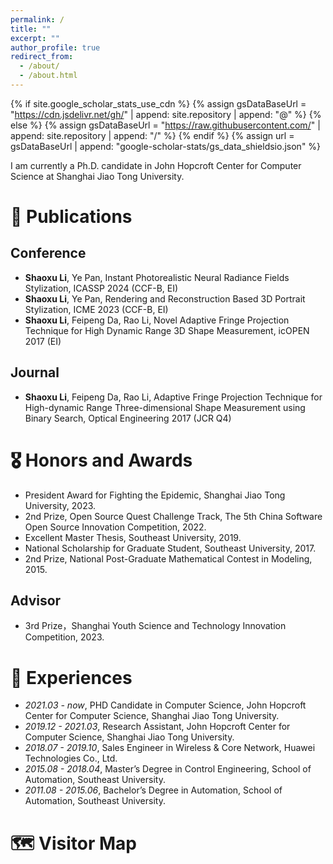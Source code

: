 ```yaml
---
permalink: /
title: ""
excerpt: ""
author_profile: true
redirect_from: 
  - /about/
  - /about.html
---
```


{% if site.google_scholar_stats_use_cdn %}
{% assign gsDataBaseUrl = "https://cdn.jsdelivr.net/gh/" | append: site.repository | append: "@" %}
{% else %}
{% assign gsDataBaseUrl = "https://raw.githubusercontent.com/" | append: site.repository | append: "/" %}
{% endif %}
{% assign url = gsDataBaseUrl | append: "google-scholar-stats/gs_data_shieldsio.json" %}

<span class='anchor' id='about-me'></span>

I am currently a Ph.D. candidate in John Hopcroft Center for Computer Science at Shanghai Jiao Tong University.



# 📝 Publications 
## Conference
- **Shaoxu Li**, Ye Pan, Instant Photorealistic Neural Radiance Fields Stylization, ICASSP 2024 (CCF-B, EI)
- **Shaoxu Li**, Ye Pan, Rendering and Reconstruction Based 3D Portrait Stylization, ICME 2023 (CCF-B, EI)
- **Shaoxu Li**, Feipeng Da, Rao Li, Novel Adaptive Fringe Projection Technique for High Dynamic Range 3D Shape Measurement, icOPEN 2017 (EI)
  
## Journal
- **Shaoxu Li**, Feipeng Da, Rao Li, Adaptive Fringe Projection Technique for High-dynamic Range Three-dimensional Shape
Measurement using Binary Search, Optical Engineering 2017 (JCR Q4)

# 🎖 Honors and Awards
- President Award for Fighting the Epidemic, Shanghai Jiao Tong University, 2023.
- 2nd Prize, Open Source Quest Challenge Track, The 5th China Software Open Source Innovation Competition, 2022.
- Excellent Master Thesis, Southeast University, 2019.
- National Scholarship for Graduate Student, Southeast University, 2017.
- 2nd Prize, National Post-Graduate Mathematical Contest in Modeling, 2015.

## Advisor
 - 3rd Prize，Shanghai Youth Science and Technology Innovation Competition, 2023.

# 📖 Experiences
- *2021.03 - now*, PHD Candidate in Computer Science, John Hopcroft Center for Computer Science, Shanghai Jiao Tong University.
- *2019.12 - 2021.03*, Research Assistant, John Hopcroft Center for Computer Science, Shanghai Jiao Tong University.
- *2018.07 - 2019.10*, Sales Engineer in Wireless & Core Network, Huawei Technologies Co., Ltd.
- *2015.08 - 2018.04*, Master’s Degree in Control Engineering, School of Automation, Southeast University.
- *2011.08 - 2015.06*, Bachelor’s Degree in Automation, School of Automation, Southeast University.

# 🗺️ Visitor Map
<script type="text/javascript" src="//rf.revolvermaps.com/0/0/6.js?i=5zb2forz1mf&amp;m=7&amp;c=e63100&amp;cr1=ffffff&amp;f=arial&amp;l=0&amp;bv=90&amp;lx=-420&amp;ly=420&amp;hi=20&amp;he=7&amp;hc=a8ddff&amp;rs=80" async="async"></script>

